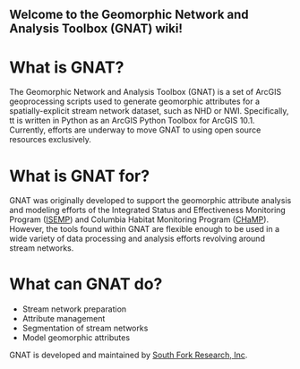 ## Welcome to the Geomorphic Network and Analysis Toolbox (GNAT) wiki!

# What is GNAT?
The Geomorphic Network and Analysis Toolbox (GNAT) is a set of ArcGIS geoprocessing scripts used to generate geomorphic attributes for a spatially-explicit stream network dataset, such as NHD or NWI.  Specifically, tt is written in Python as an ArcGIS Python Toolbox for ArcGIS 10.1. Currently, efforts are underway to move GNAT to using open source resources exclusively.

# What is GNAT for?
GNAT was originally developed to support the geomorphic attribute analysis and modeling efforts of the Integrated Status and Effectiveness Monitoring Program ([ISEMP](http://isemp.org)) and Columbia Habitat Monitoring Program ([CHaMP](https://www.champmonitoring.org)). However, the tools found within GNAT are flexible enough to be used in a wide variety of data processing and analysis efforts revolving around stream networks.

# What can GNAT do?
* Stream network preparation
* Attribute management
* Segmentation of stream networks
* Model geomorphic attributes 

GNAT is developed and maintained by [South Fork Research, Inc](http://southforkresearch.org).
